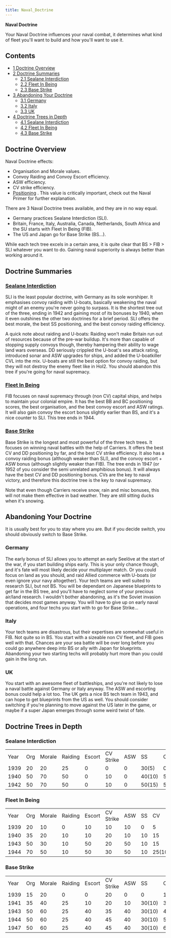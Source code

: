 ```yaml
---
title: Naval_Doctrine
---
```



**Naval Doctrine**

Your Naval Doctrine influences your naval combat, it determines what
kind of fleet you'll want to build and how you'll want to use it.

## Contents

-   [ 1 Doctrine Overview ](#Doctrine_Overview)
-   [ 2 Doctrine Summaries ](#Doctrine_Summaries)
    -   [ 2.1 Sealane Interdiction ](#Sealane_Interdiction)
    -   [ 2.2 Fleet In Being ](#Fleet_In_Being)
    -   [ 2.3 Base Strike ](#Base_Strike)
-   [ 3 Abandoning Your Doctrine ](#Abandoning_Your_Doctrine)
    -   [ 3.1 Germany ](#Germany)
    -   [ 3.2 Italy ](#Italy)
    -   [ 3.3 UK ](#UK)
-   [ 4 Doctrine Trees in Depth ](#Doctrine_Trees_in_Depth)
    -   [ 4.1 Sealane Interdiction ](#Sealane_Interdiction_2)
    -   [ 4.2 Fleet In Being ](#Fleet_In_Being_2)
    -   [ 4.3 Base Strike ](#Base_Strike_2)

##  Doctrine Overview 

Naval Doctrine effects:

-   Organisation and Morale values.
-   Convoy Raiding and Convoy Escort efficiency.
-   ASW efficiency.
-   CV strike efficiency.
-   [Positioning](/wiki/Positioning "Positioning") . This value is
    critically important, check out the Naval Primer for further
    explanation.

There are 3 Naval Doctrine trees available, and they are in no way
equal.

-   Germany practices Sealane Interdiction (SLI).
-   Britain, France, Italy, Australia, Canada, Netherlands, South Africa
    and the SU starts with Fleet In Being (FIB).
-   The US and Japan go for Base Strike (BS...).

While each tech tree excels in a certain area, it is quite clear that BS
\> FIB \> SLI whatever you want to do. Gaining naval superiority is
always better than working around it.

##  Doctrine Summaries 

###  [Sealane Interdiction](/wiki/Sealane_Interdiction "Sealane Interdiction") 

SLI is the least popular doctrine, with Germany as its sole worshiper.
It emphasises convoy raiding with U-boats, basically weakening the naval
might of an enemy you're never going to surpass. It is the shortest tree
out of the three, ending in 1942 and gaining most of its bonuses by
1940, when it even outshines the other two doctrines for a brief period.
SLI offers the best morale, the best SS positioning, and the best convoy
raiding efficiency.

A quick note about raiding and U-boats: Raiding won't make Britain run
out of resources because of the pre-war buildup. It's more than capable
of stopping supply convoys though, thereby hampering their ability to
wage land wars overseas. DD seriously crippled the U-boat's sea attack
rating, introduced sonar and ASW upgrades for ships, and added the
U-boatkiller CVL into the mix. U-boats are still the best option for
convoy raiding, but they will not destroy the enemy fleet like in HoI2.
You should abandon this tree if you're going for naval supremacy.

###  [Fleet In Being](/wiki/Fleet_In_Being "Fleet In Being") 

FIB focuses on naval supremacy through (non CV) capital ships, and helps
to maintain your colonial empire. It has the best BB and BC positioning
scores, the best organisation, and the best convoy escort and ASW
ratings. It will also gain convoy the escort bonus slightly earlier than
BS, and it's a nice counter to SLI. This tree ends in 1944.

###  [Base Strike](/wiki/Base_Strike "Base Strike") 

Base Strike is the longest and most powerful of the three tech trees. It
focuses on winning naval battles with the help of Carriers. It offers
the best CV and DD positioning by far, and the best CV strike
efficiency. It also has a convoy raiding bonus (although weaker than
SLI), and the convoy escort + ASW bonus (although slightly weaker than
FIB). The tree ends in 1947 (or 1952 of you consider the semi unrelated
amphibious bonus). It will always have the best CV and DD positioning
bonus. CVs are the key to naval victory, and therefore this doctrine
tree is the key to naval supremacy.

Note that even though Carriers receive snow, rain and misc bonuses, this
will not make them effective in bad weather. They are still sitting
ducks when it's snowing.

##  Abandoning Your Doctrine 

It is usually best for you to stay where you are. But if you decide
switch, you should obviously switch to Base Strike.

###  Germany 

The early bonus of SLI allows you to attempt an early Seelöve at the
start of the war, if you start building ships early. This is your only
chance though, and it's fate will most likely decide your multiplayer
match. Or you could focus on land as you should, and raid Allied
commerce with U-boats (or even ignore your navy altogether). Your tech
teams are well suited to research SLI, but not BS. You will be dependant
on Japanese blueprints to get far in the BS tree, and you'll have to
neglect some of your precious air/land research. I wouldn't bother
abandoning, as it's the Soviet invasion that decides most games anyway.
You will have to give up on early naval operations, and four techs you
start with to go for Base Strike...

###  Italy 

Your tech teams are disastrous, but their expertises are somewhat useful
in FIB. Not quite so in BS. You start with a sizeable non CV fleet, and
FIB goes well with that. Chances are your sea battle will be over long
before you could go anywhere deep into BS or ally with Japan for
blueprints. Abandoning your two starting techs will probably hurt more
than you could gain in the long run.

###  UK 

You start with an awesome fleet of battleships, and you're not likely to
lose a naval battle against Germany or Italy anyway. The ASW and
escorting bonus could help a lot too. The UK gets a nice BS tech team in
1943, and can hope to get blueprints from the US as well. You should
consider switching if you're planning to move against the US later in
the game, or maybe if a super Japan emerges through some weird twist of
fate.

##  Doctrine Trees in Depth 

###  Sealane Interdiction 

|      |     |        |         |        |           |     |        |     |       |       |     |     |     |
|------|-----|--------|---------|--------|-----------|-----|--------|-----|-------|-------|-----|-----|-----|
| Year | Org | Morale | Raiding | Escort | CV Strike | ASW | SS     | CV  | BB    | BC    | CA  | CL  | DD  |
| 1939 | 20  | 20     | 25      | 0      | 0         | 0   | 30(5)  | 0   | 10    | 10    | 20  | 20  | 15  |
| 1940 | 50  | 70     | 50      | 0      | 10        | 0   | 40(10) | 5   | 30(5) | 30(5) | 30  | 30  | 20  |
| 1942 | 50  | 70     | 50      | 0      | 10        | 0   | 50(15) | 5   | 30(5) | 30(5) | 30  | 30  | 20  |

###  Fleet In Being 

|      |     |        |         |        |           |     |     |        |        |        |     |     |       |
|------|-----|--------|---------|--------|-----------|-----|-----|--------|--------|--------|-----|-----|-------|
| Year | Org | Morale | Raiding | Escort | CV Strike | ASW | SS  | CV     | BB     | BC     | CA  | CL  | DD    |
| 1939 | 20  | 10     | 0       | 10     | 10        | 10  | 0   | 5      | 30(10) | 30(10) | 20  | 20  | 15    |
| 1940 | 35  | 20     | 10      | 10     | 20        | 10  | 10  | 15     | 40(10) | 40(10) | 35  | 35  | 25    |
| 1943 | 50  | 30     | 10      | 50     | 20        | 50  | 10  | 15     | 40(10) | 40(10) | 35  | 35  | 45(5) |
| 1944 | 70  | 50     | 10      | 50     | 30        | 50  | 10  | 25(10) | 50(10) | 50(10) | 50  | 50  | 50(5) |

###  Base Strike 

|      |     |        |         |        |           |     |        |        |        |        |     |     |       |
|------|-----|--------|---------|--------|-----------|-----|--------|--------|--------|--------|-----|-----|-------|
| Year | Org | Morale | Raiding | Escort | CV Strike | ASW | SS     | CV     | BB     | BC     | CA  | CL  | DD    |
| 1939 | 15  | 20     | 0       | 0      | 20        | 0   | 0      | 15     | 10     | 10     | 15  | 15  | 15    |
| 1941 | 35  | 40     | 25      | 10     | 20        | 10  | 30(10) | 30     | 20(5)  | 20(5)  | 25  | 25  | 30    |
| 1943 | 50  | 60     | 25      | 40     | 35        | 40  | 30(10) | 40(5)  | 30(10) | 30(10) | 40  | 40  | 60    |
| 1944 | 50  | 60     | 25      | 40     | 45        | 40  | 30(10) | 55(10) | 30(10) | 30(10) | 50  | 50  | 65(5) |
| 1947 | 50  | 60     | 25      | 40     | 45        | 40  | 30(10) | 65(10) | 30(10) | 30(10) | 50  | 50  | 65(5) |
